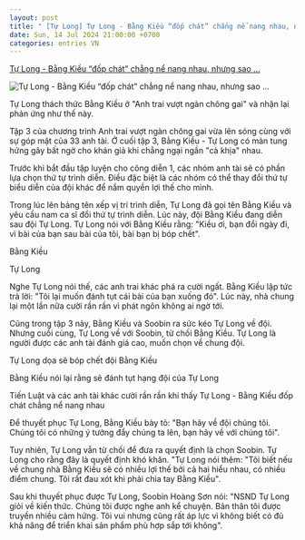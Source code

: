 ```yaml
---
layout: post
title: " [Tự Long] Tự Long - Bằng Kiều “đốp chát” chẳng nể nang nhau, nhưng sao ..."
date: Sun, 14 Jul 2024 21:00:00 +0700
categories: entries VN
---
```

[Tự Long - Bằng Kiều “đốp chát” chẳng nể nang nhau, nhưng sao ...](https://afamily.vn/tu-long-bang-kieu-dop-chat-chang-ne-nang-nhau-nhung-sao-dan-anh-tai-chi-cuoi-the-nay-20240714154814417.chn)

![Tự Long - Bằng Kiều “đốp chát” chẳng nể nang nhau, nhưng sao ...](https://afamilycdn.com/zoom/600_315/150157425591193600/2024/7/14/1-17209466187481808108835-0-0-628-1200-crop-17209466842901208540951.jpg)

Tự Long thách thức Bằng Kiều ở "Anh trai vượt ngàn chông gai" và nhận lại phản ứng như thế này.

Tập 3 của chương trình Anh trai vượt ngàn chông gai vừa lên sóng cùng với sự góp mặt của 33 anh tài. Ở cuối tập 3, Bằng Kiều - Tự Long có màn tung hứng gây bất ngờ cho khán giả khi chẳng ngại ngần "cà khịa" nhau.

Trước khi bắt đầu tập luyện cho công diễn 1, các nhóm anh tài sẽ có phần lựa chọn thứ tự trình diễn. Điều đặc biệt là các nhóm có thể thay đổi thứ tự biểu diễn của đội khác để nắm quyền lợi thế cho mình.

Trong lúc lên bảng tên xếp vị trí trình diễn, Tự Long đã gọi tên Bằng Kiều và yêu cầu nam ca sĩ đổi thứ tự trình diễn. Lúc này, đội Bằng Kiều đang diễn sau đội Tự Long. Tự Long nói với Bằng Kiều rằng: "Kiều ơi, bạn đổi ngày đi, vì bài của bạn sau bài của tôi, bài bạn bị bóp chết".

Bằng Kiều

Tự Long

Nghe Tự Long nói thế, các anh trai khác phá ra cười ngất. Bằng Kiều lập tức trả lời: "Tôi lại muốn đánh tụt cái bài của bạn xuống đó". Lúc này, nhà chung lại một lần nữa cười rần rần vì phát ngôn không ai ngờ tới.

Cũng trong tập 3 này, Bằng Kiều và Soobin ra sức kéo Tự Long về đội. Nhưng cuối cùng, Tự Long về với Soobin, từ chối Bằng Kiều. Tự Long là người được các anh tài đánh giá cao, muốn chọn về chung đội.

Tự Long dọa sẽ bóp chết đội Bằng Kiều

Bằng Kiều nói lại rằng sẽ đánh tụt hạng đội của Tự Long

Tiến Luật và các anh tài khác cười rần rần khi thấy Tự Long - Bằng Kiều đốp chát chẳng nể nang nhau

Để thuyết phục Tự Long, Bằng Kiều bày tỏ: "Bạn hãy về đội chúng tôi. Chúng tôi có những ý tưởng đẩy chúng ta lên, bạn hãy về với chúng tôi".

Tuy nhiên, Tự Long vẫn từ chối để đưa ra quyết định là chọn Soobin. Tự Long cho rằng đây là quyết định khó khăn. "Tự Long nói thêm: "Tôi biết nếu về chung nhà Bằng Kiều sẽ có nhiều lợi thế bởi cả hai hiểu nhau, có nhiều điểm chung. Tôi rất đau xót khi phải chia tay Bằng Kiều".



Sau khi thuyết phục được Tự Long, Soobin Hoàng Sơn nói: "NSND Tự Long giỏi về kiến thức. Chúng tôi được nghe anh kể chuyện. Bản thân tôi được truyền nhiều cảm hứng. Tôi vui nhưng cũng rất áp lực vì không biết có đủ khả năng để triển khai sản phẩm phù hợp sắp tới không".

